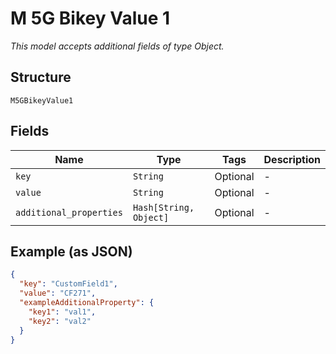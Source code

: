 
# M 5G Bikey Value 1

*This model accepts additional fields of type Object.*

## Structure

`M5GBikeyValue1`

## Fields

| Name | Type | Tags | Description |
|  --- | --- | --- | --- |
| `key` | `String` | Optional | - |
| `value` | `String` | Optional | - |
| `additional_properties` | `Hash[String, Object]` | Optional | - |

## Example (as JSON)

```json
{
  "key": "CustomField1",
  "value": "CF271",
  "exampleAdditionalProperty": {
    "key1": "val1",
    "key2": "val2"
  }
}
```

